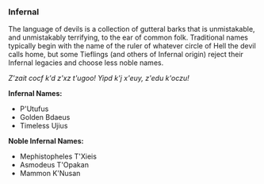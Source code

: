 ### Infernal

The language of devils is a collection of gutteral barks that is unmistakable,
and unmistakably terrifying, to the ear of common folk. Traditional names
typically begin with the name of the ruler of whatever circle of Hell the devil
calls home, but some Tieflings (and others of Infernal origin) reject their
Infernal legacies and choose less noble names.

*Z'zait cocf k'd z'xz t'ugoo! Yipd k'j x'euy, z'edu k'oczu!*

**Infernal Names:**
* P'Utufus
* Golden Bdaeus
* Timeless Ujius

**Noble Infernal Names:**
* Mephistopheles T'Xieis
* Asmodeus T'Opakan
* Mammon K'Nusan
